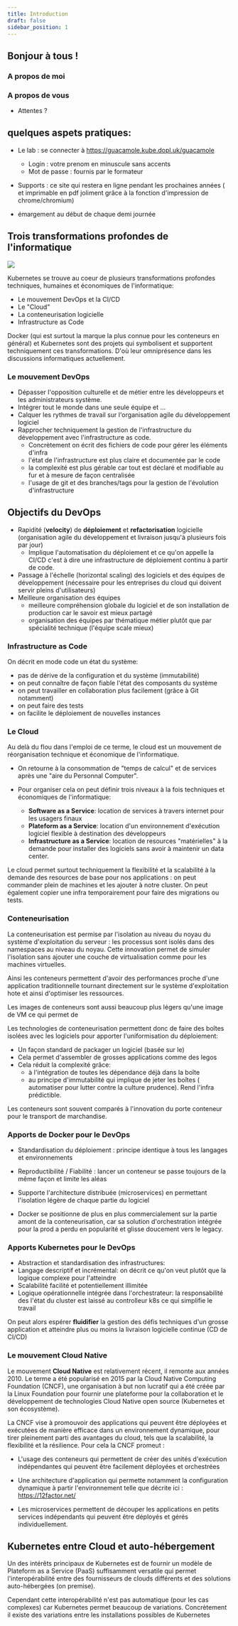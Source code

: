 ```yaml
---
title: Introduction
draft: false
sidebar_position: 1
---
```


## Bonjour à tous ! 

### A propos de moi

### A propos de vous

- Attentes ?

## quelques aspets pratiques:

- Le lab : se connecter à https://guacamole.kube.dopl.uk/guacamole
  - Login : votre prenom en minuscule sans accents
  - Mot de passe : fournis par le formateur 

- Supports : ce site qui restera en ligne pendant les prochaines années ( et imprimable en pdf joliment grâce à la fonction d'impression de chrome/chromium)

- émargement au début de chaque demi journée

## Trois transformations profondes de l'informatique

![](images/k8s_logo.png)


Kubernetes se trouve au coeur de plusieurs transformations profondes techniques, humaines et économiques de l'informatique:

- Le mouvement DevOps et la CI/CD
- Le "Cloud"
- La conteneurisation logicielle
- Infrastructure as Code

Docker (qui est surtout la marque la plus connue pour les conteneurs en général) et Kubernetes sont des projets qui symbolisent et supportent techniquement ces transformations. D'où leur omniprésence dans les discussions informatiques actuellement.

### Le mouvement DevOps

- Dépasser l'opposition culturelle et de métier entre les développeurs et les administrateurs système.
- Intégrer tout le monde dans une seule équipe et ...
- Calquer les rythmes de travail sur l'organisation agile du développement logiciel
- Rapprocher techniquement la gestion de l'infrastructure du développement avec l'infrastructure as code.
  - Concrètement on écrit des fichiers de code pour gérer les éléments d'infra
  - l'état de l'infrastructure est plus claire et documentée par le code
  - la complexité est plus gérable car tout est déclaré et modifiable au fur et à mesure de façon centralisée
  - l'usage de git et des branches/tags pour la gestion de l'évolution d'infrastructure

## Objectifs du DevOps

- Rapidité (**velocity**) de **déploiement** et **refactorisation** logicielle (organisation agile du développement et livraison jusqu'à plusieurs fois par jour)
  - Implique l'automatisation du déploiement et ce qu'on appelle la CI/CD c'est à dire une infrastructure de déploiement continu à partir de code.
- Passage à l'échelle (horizontal scaling) des logiciels et des équipes de développement (nécessaire pour les entreprises du cloud qui doivent servir pleins d'utilisateurs)
- Meilleure organisation des équipes
  - meilleure compréhension globale du logiciel et de son installation de production car le savoir est mieux partagé
  - organisation des équipes par thématique métier plutôt que par spécialité technique (l'équipe scale mieux)


### Infrastructure as Code

On décrit en mode code un état du système:

  - pas de dérive de la configuration et du système (immutabilité)
  - on peut connaître de façon fiable l'état des composants du système
  - on peut travailler en collaboration plus facilement (grâce à Git notamment)
  - on peut faire des tests
  - on facilite le déploiement de nouvelles instances

### Le Cloud

Au delà du flou dans l'emploi de ce terme, le cloud est un mouvement de réorganisation technique et économique de l'informatique.

- On retourne à la consommation de "temps de calcul" et de services après une "aire du Personnal Computer".

- Pour organiser cela on peut définir trois niveaux à la fois techniques et économiques de l'informatique:
  - **Software as a Service**: location de services à travers internet pour les usagers finaux
  - **Plateform as a Service**: location d'un environnement d'exécution logiciel flexible à destination des développeurs
  - **Infrastructure as a Service**: location de resources "matérielles" à la demande pour installer des logiciels sans avoir à maintenir un data center.

Le cloud permet surtout techniquement la flexibilité et la scalabilité à la demande des resources de base pour nos applications : on peut commander plein de machines et les ajouter à notre cluster. On peut également copier une infra temporairement pour faire des migrations ou tests.

### Conteneurisation

La conteneurisation est permise par l'isolation au niveau du noyau du système d'exploitation du serveur : les processus sont isolés dans des namespaces au niveau du noyau. Cette innovation permet de simuler l'isolation sans ajouter une couche de virtualisation comme pour les machines virtuelles.

Ainsi les conteneurs permettent d'avoir des performances proche d'une application traditionnelle tournant directement sur le système d'exploitation hote et ainsi d'optimiser les ressources.

Les images de conteneurs sont aussi beaucoup plus légers qu'une image de VM ce qui permet de 

Les technologies de conteneurisation permettent donc de faire des boîtes isolées avec les logiciels pour apporter l'uniformisation du déploiement:

- Un façon standard de packager un logiciel (basée sur le)
- Cela permet d'assembler de grosses applications comme des legos
- Cela réduit la complexité grâce:
  - à l'intégration de toutes les dépendance déjà dans la boîte
  - au principe d'immutabilité qui implique de jeter les boîtes ( automatiser pour lutter contre la culture prudence). Rend l'infra prédictible.

Les conteneurs sont souvent comparés à l'innovation du porte conteneur pour le transport de marchandise.

### Apports de Docker pour le DevOps

- Standardisation du déploiement : principe identique à tous les langages et environnements
- Reproductibilité / Fiabilité : lancer un conteneur se passe toujours de la même façon et limite les aléas
- Supporte l'architecture distribuée (microservices) en permettant l'isolation légère de chaque partie du logiciel

- Docker se positionne de plus en plus commercialement sur la partie amont de la conteneurisation, car sa solution d'orchestration intégrée pour la prod a perdu en popularité et glisse doucement vers le legacy.

### Apports Kubernetes pour le DevOps

- Abstraction et standardisation des infrastructures: 
- Langage descriptif et incrémental: on décrit ce qu'on veut plutôt que la logique complexe pour l'atteindre
- Scalabilité facilité et potentiellement illimitée
- Logique opérationnelle intégrée dans l'orchestrateur: la responsabilité des l'état du cluster est laissé au controlleur k8s ce qui simplifie le travail

On peut alors espérer **fluidifier** la gestion des défis techniques d'un grosse application et atteindre plus ou moins la livraison logicielle continue (CD de CI/CD)

### Le mouvement Cloud Native

Le mouvement **Cloud Native** est relativement récent, il remonte aux années 2010. Le terme a été popularisé en 2015 par la Cloud Native Computing Foundation (CNCF), une organisation à but non lucratif qui a été créée par la Linux Foundation pour fournir une plateforme pour la collaboration et le développement de technologies Cloud Native open source (Kubernetes et son écosystème).

La CNCF vise à promouvoir des applications qui peuvent être déployées et exécutées de manière efficace dans un environnement dynamique, pour tirer pleinement parti des avantages du cloud, tels que la scalabilité, la flexibilité et la résilience. Pour cela la CNCF promeut :

- L'usage des conteneurs qui permettent de créer des unités d'exécution indépendantes qui peuvent être facilement déployées et orchestrées

- Une architecture d'application qui permette notamment la configuration dynamique à partir l'environnement telle que décrite ici : https://12factor.net/

- Les microservices permettent de découper les applications en petits services indépendants qui peuvent être déployés et gérés individuellement.

## Kubernetes entre Cloud et auto-hébergement

Un des intérêts principaux de Kubernetes est de fournir un modèle de Plateform as a Service (PaaS) suffisamment versatile qui permet l'interopérabilité entre des fournisseurs de clouds différents et des solutions auto-hébergées (on premise).

Cependant cette interopérabilité n'est pas automatique (pour les cas complexes) car Kubernetes permet beaucoup de variations. Concrètement il existe des variations entre les installations possibles de Kubernetes